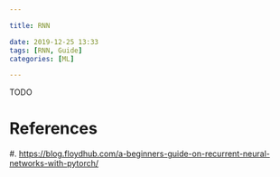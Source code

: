 ```yaml
---

title: RNN

date: 2019-12-25 13:33
tags: [RNN, Guide]
categories: [ML]

---
```


TODO

<!-- more -->

# References

#.  <https://blog.floydhub.com/a-beginners-guide-on-recurrent-neural-networks-with-pytorch/>
